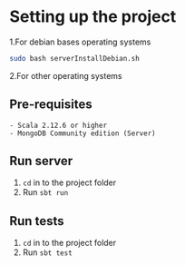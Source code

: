 # Setting up the project
1.For debian bases operating systems
```bash
sudo bash serverInstallDebian.sh
```
2.For other operating systems
##    Pre-requisites
    - Scala 2.12.6 or higher
    - MongoDB Community edition (Server)

## Run server
1. `cd` in to the project folder
2. Run `sbt run`

## Run tests
1. `cd` in to the project folder
2. Run `sbt test`